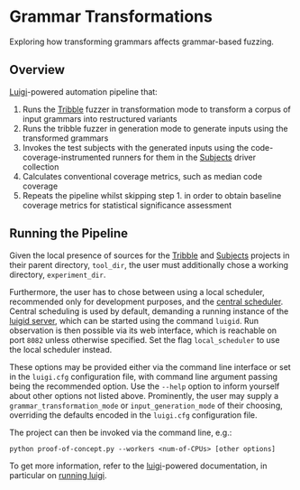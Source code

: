 # Grammar Transformations

Exploring how transforming grammars affects grammar-based fuzzing.

## Overview
[Luigi](https://github.com/spotify/luigi)-powered automation pipeline that:

1. Runs the [Tribble](https://projects.cispa.saarland/havrikov/tribble) fuzzer in transformation mode to transform a corpus of input grammars into restructured variants
2. Runs the tribble fuzzer in generation mode to generate inputs using the transformed grammars
3. Invokes the test subjects with the generated inputs using the code-coverage-instrumented runners for them in the [Subjects](https://projects.cispa.saarland/havrikov/subjects/) driver collection
4. Calculates conventional coverage metrics, such as median code coverage
5. Repeats the pipeline whilst skipping step 1. in order to obtain baseline coverage metrics for statistical significance assessment

## Running the Pipeline
Given the local presence of sources for the [Tribble](https://projects.cispa.saarland/havrikov/tribble) and [Subjects](https://projects.cispa.saarland/havrikov/subjects/) projects in their parent directory, `tool_dir`, the user must additionally chose a working directory, `experiment_dir`.

Furthermore, the user has to chose between using a local scheduler, recommended only for development purposes, and the [central scheduler](https://luigi.readthedocs.io/en/stable/central_scheduler.html). Central scheduling is used by default, demanding a running instance of the [luigid server](https://luigi.readthedocs.io/en/stable/central_scheduler.html#the-luigid-server), which can be started using the command `luigid`. Run observation is then possible via its web interface, which is reachable on port `8082` unless otherwise specified. Set the flag `local_scheduler` to use the local scheduler instead.

These options may be provided either via the command line interface or set in the `luigi.cfg` configuration file, with command line argument passing being the recommended option. Use the `--help` option to inform yourself about other options not listed above. Prominently, the user may supply a `grammar_transformation_mode` or `input_generation_mode` of their choosing, overriding the defaults encoded in the `luigi.cfg` configuration file.

The project can then be invoked via the command line, e.g.:

`python proof-of-concept.py --workers <num-of-CPUs> [other options]`

To get more information, refer to the [luigi](https://github.com/spotify/luigi)-powered documentation, in particular on [running luigi](https://luigi.readthedocs.io/en/stable/running_luigi.html).
